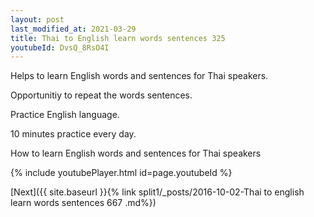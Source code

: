 ```yaml
---
layout: post
last_modified_at: 2021-03-29
title: Thai to English learn words sentences 325 
youtubeId: DvsQ_8RsO4I
---
```

 
 
Helps to learn English words and sentences for Thai speakers.

Opportunitiy to repeat the words sentences. 

Practice English language. 
 
10 minutes practice every day. 
 
How to learn English words and sentences for Thai speakers 
 
{% include youtubePlayer.html id=page.youtubeId %}
 
 
[Next]({{ site.baseurl }}{% link  split1/_posts/2016-10-02-Thai to english learn words sentences 667 .md%})
 
